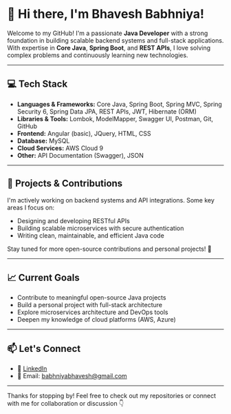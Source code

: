 # 👋 Hi there, I'm Bhavesh Babhniya!

Welcome to my GitHub! I'm a passionate **Java Developer** with a strong foundation in building scalable backend systems and full-stack applications. With expertise in **Core Java**, **Spring Boot**, and **REST APIs**, I love solving complex problems and continuously learning new technologies.

---

## 💻 Tech Stack
- **Languages & Frameworks:** Core Java, Spring Boot, Spring MVC, Spring Security 6, Spring Data JPA, REST APIs, JWT, Hibernate (ORM)
- **Libraries & Tools:** Lombok, ModelMapper, Swagger UI, Postman, Git, GitHub
- **Frontend:** Angular (basic), JQuery, HTML, CSS
- **Database:** MySQL
- **Cloud Services:** AWS Cloud 9
- **Other:** API Documentation (Swagger), JSON

---

## 🔨 Projects & Contributions
I'm actively working on backend systems and API integrations. Some key areas I focus on:
- Designing and developing RESTful APIs
- Building scalable microservices with secure authentication
- Writing clean, maintainable, and efficient Java code

Stay tuned for more open-source contributions and personal projects! 🚀

---

## 📈 Current Goals
- Contribute to meaningful open-source Java projects
- Build a personal project with full-stack architecture
- Explore microservices architecture and DevOps tools
- Deepen my knowledge of cloud platforms (AWS, Azure)

---

## 📫 Let's Connect
- 💼 [LinkedIn](https://www.linkedin.com/in/bhavesh-babhniya-195535154/)
- 📧 Email: babhniyabhavesh@gmail.com

---

Thanks for stopping by! Feel free to check out my repositories or connect with me for collaboration or discussion 👇

